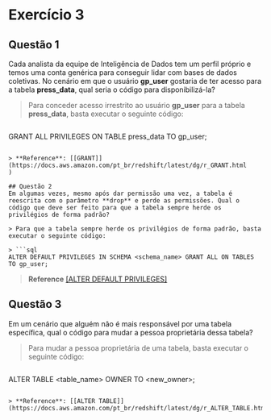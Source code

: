 # Exercício 3

## Questão 1
Cada analista da equipe de Inteligência de Dados tem um perfil próprio e temos uma conta genérica para conseguir lidar com bases de dados coletivas. No cenário em que o usuário **gp_user** gostaria de ter acesso para a tabela **press_data**, qual seria o código para disponibilizá-la?

> Para conceder acesso irrestrito ao usuário **gp_user** para a tabela **press_data**, basta executar o seguinte código:

> ```sql
GRANT ALL PRIVILEGES ON TABLE press_data TO gp_user;
```

> **Reference**: [[GRANT]](https://docs.aws.amazon.com/pt_br/redshift/latest/dg/r_GRANT.html
)

## Questão 2
Em algumas vezes, mesmo após dar permissão uma vez, a tabela é reescrita com o parâmetro **drop** e perde as permissões. Qual o código que deve ser feito para que a tabela sempre herde os privilégios de forma padrão?

> Para que a tabela sempre herde os privilégios de forma padrão, basta executar o seguinte código:

> ```sql
ALTER DEFAULT PRIVILEGES IN SCHEMA <schema_name> GRANT ALL ON TABLES TO gp_user;
```

> **Reference** [[ALTER DEFAULT PRIVILEGES]](https://docs.aws.amazon.com/pt_br/redshift/latest/dg/r_ALTER_DEFAULT_PRIVILEGES.html)


## Questão 3
Em um cenário que alguém não é mais responsável por uma tabela específica, qual o código para mudar a pessoa proprietária dessa tabela?

> Para mudar a pessoa proprietária de uma tabela, basta executar o seguinte código:

> ```sql
ALTER TABLE <table_name> OWNER TO <new_owner>;
```

> **Reference**: [[ALTER TABLE]](https://docs.aws.amazon.com/pt_br/redshift/latest/dg/r_ALTER_TABLE.html)
